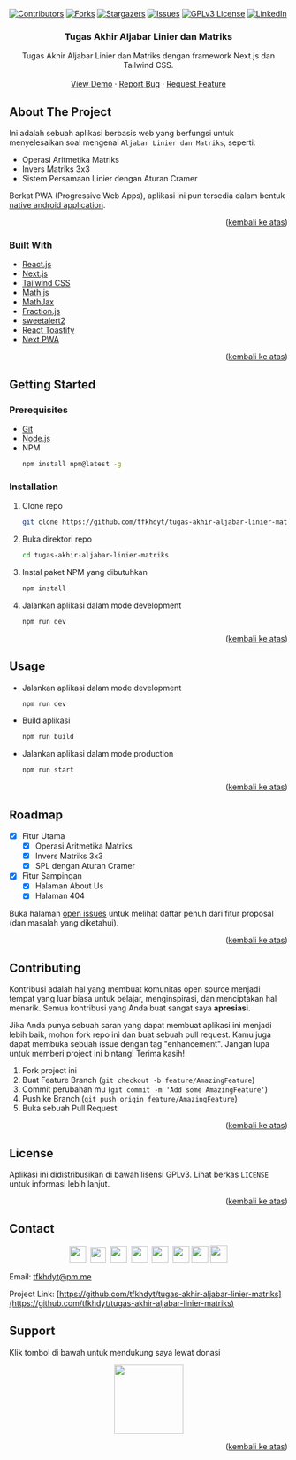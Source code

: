 <div id="top"></div>

[![Contributors][contributors-shield]][contributors-url]
[![Forks][forks-shield]][forks-url]
[![Stargazers][stars-shield]][stars-url]
[![Issues][issues-shield]][issues-url]
[![GPLv3 License][license-shield]][license-url]
[![LinkedIn][linkedin-shield]][linkedin-url]

<!-- PROJECT LOGO -->

<div align="center">
  
  <h3 align="center">Tugas Akhir Aljabar Linier dan Matriks</h3>

  <p align="center">
    Tugas Akhir Aljabar Linier dan Matriks dengan framework Next.js dan Tailwind CSS.
    <br />
    <br />
    <a href="https://aljabar-linier-matriks-kelompok-2.vercel.app">View Demo</a>
    ·
    <a href="https://github.com/tfkhdyt/tugas-akhir-aljabar-linier-matriks/issues">Report Bug</a>
    ·
    <a href="https://github.com/tfkhdyt/tugas-akhir-aljabar-linier-matriks/issues">Request Feature</a>
  </p>
</div>

<!-- ABOUT THE PROJECT -->
## About The Project

Ini adalah sebuah aplikasi berbasis web yang berfungsi untuk menyelesaikan soal mengenai `Aljabar Linier dan Matriks`, seperti:
- Operasi Aritmetika Matriks
- Invers Matriks 3x3
- Sistem Persamaan Linier dengan Aturan Cramer

Berkat PWA (Progressive Web Apps), aplikasi ini pun tersedia dalam bentuk [native android application](https://drive.google.com/file/d/1Cy2oHkH4Fux_aTxO2LmOYLKrJlcxM7B8/view?usp=drivesdk).

<p align="right">(<a href="#top">kembali ke atas</a>)</p>

### Built With

* [React.js](https://reactjs.org/)
* [Next.js](https://nextjs.org/)
* [Tailwind CSS](https://tailwindcss.com/)
* [Math.js](https://mathjs.org/)
* [MathJax](https://www.mathjax.org/)
* [Fraction.js](https://github.com/infusion/Fraction.js/)
* [sweetalert2](https://sweetalert2.github.io/)
* [React Toastify](https://fkhadra.github.io/react-toastify/introduction)
* [Next PWA](https://github.com/shadowwalker/next-pwa)

<p align="right">(<a href="#top">kembali ke atas</a>)</p>

<!-- GETTING STARTED -->
## Getting Started

### Prerequisites

* [Git](https://git-scm.com/)
* [Node.js](https://nodejs.org/en/)
* NPM
  ```sh
  npm install npm@latest -g
  ```

### Installation

1. Clone repo
   ```sh
   git clone https://github.com/tfkhdyt/tugas-akhir-aljabar-linier-matriks.git
   ```
2. Buka direktori repo 
   ```sh
   cd tugas-akhir-aljabar-linier-matriks
   ```
3. Instal paket NPM yang dibutuhkan
   ```sh
   npm install
   ```
4. Jalankan aplikasi dalam mode development 
   ```sh
   npm run dev
   ```

<p align="right">(<a href="#top">kembali ke atas</a>)</p>

<!-- USAGE EXAMPLES -->
## Usage

* Jalankan aplikasi dalam mode development 
   ```sh
   npm run dev
   ```
* Build aplikasi
   ```sh
   npm run build
   ```
* Jalankan aplikasi dalam mode production 
   ```sh
   npm run start
   ```

<p align="right">(<a href="#top">kembali ke atas</a>)</p>

<!-- ROADMAP -->
## Roadmap

- [x] Fitur Utama
  - [x] Operasi Aritmetika Matriks
  - [x] Invers Matriks 3x3
  - [x] SPL dengan Aturan Cramer
- [x] Fitur Sampingan
  - [x] Halaman About Us
  - [x] Halaman 404

Buka halaman [open issues](https://github.com/tfkhdyt/tugas-akhir-aljabar-linier-matriks/issues) untuk melihat daftar penuh dari fitur proposal (dan masalah yang diketahui).

<p align="right">(<a href="#top">kembali ke atas</a>)</p>

<!-- CONTRIBUTING -->
## Contributing

Kontribusi adalah hal yang membuat komunitas open source menjadi tempat yang luar biasa untuk belajar, menginspirasi, dan menciptakan hal menarik. Semua kontribusi yang Anda buat sangat saya **apresiasi**.

Jika Anda punya sebuah saran yang dapat membuat aplikasi ini menjadi lebih baik, mohon fork repo ini dan buat sebuah pull request. Kamu juga dapat membuka sebuah issue dengan tag "enhancement".
Jangan lupa untuk memberi project ini bintang! Terima kasih!

1. Fork project ini
2. Buat Feature Branch (`git checkout -b feature/AmazingFeature`)
3. Commit perubahan mu (`git commit -m 'Add some AmazingFeature'`)
4. Push ke Branch (`git push origin feature/AmazingFeature`)
5. Buka sebuah Pull Request

<p align="right">(<a href="#top">kembali ke atas</a>)</p>

<!-- LICENSE -->
## License

Aplikasi ini didistribusikan di bawah lisensi GPLv3. Lihat berkas `LICENSE` untuk informasi lebih lanjut.

<p align="right">(<a href="#top">kembali ke atas</a>)</p>


<!-- CONTACT -->
## Contact

<p align=center>
  <a href="https://facebook.com/tfkhdyt142"><img height="30" src="https://upload.wikimedia.org/wikipedia/commons/5/51/Facebook_f_logo_%282019%29.svg"></a>&nbsp;
  <a href="https://twitter.com/tfkhdyt"><img height="28" src="https://upload.wikimedia.org/wikipedia/en/6/60/Twitter_Logo_as_of_2021.svg"></a>&nbsp;
  <a href="https://instagram.com/_tfkhdyt_"><img height="30" src="https://upload.wikimedia.org/wikipedia/commons/e/e7/Instagram_logo_2016.svg"></a>&nbsp;
  <a href="https://youtube.com/tfkhdyt"><img height="30" src="https://upload.wikimedia.org/wikipedia/commons/a/a0/YouTube_social_red_circle_%282017%29.svg"></a>&nbsp;
  <a href="https://t.me/tfkhdyt"><img height="30" src="https://upload.wikimedia.org/wikipedia/commons/8/83/Telegram_2019_Logo.svg"></a>&nbsp;
  <a href="https://www.linkedin.com/mwlite/in/taufik-hidayat-6793aa200"><img height="30" src="https://upload.wikimedia.org/wikipedia/commons/8/81/LinkedIn_icon.svg"></a>
  <a href="https://pddikti.kemdikbud.go.id/data_mahasiswa/QUUyNzdEMjktNDk0Ri00RTlDLUE4NzgtNkUwRDBDRjIxOUNB"><img height="30" src="https://i.postimg.cc/YSB2c3DG/1619598282440.png"></a>
  <a href="https://tfkhdyt.my.id/"><img height="31" src="https://www.svgrepo.com/show/295345/internet.svg"></a>
</p>

Email: tfkhdyt@pm.me

Project Link: [https://github.com/tfkhdyt/tugas-akhir-aljabar-linier-matriks](https://github.com/tfkhdyt/tugas-akhir-aljabar-linier-matriks)

## Support 

Klik tombol di bawah untuk mendukung saya lewat donasi

<p align="center">
  <a href="https://donate.tfkhdyt.my.id/">
    <img src="https://i.postimg.cc/jjRDbZQx/1621036430601.png" width="125px">
  </a>
</p>


<p align="right">(<a href="#top">kembali ke atas</a>)</p>

<!-- MARKDOWN LINKS & IMAGES -->
<!-- https://www.markdownguide.org/basic-syntax/#reference-style-links -->
[contributors-shield]: https://img.shields.io/github/contributors/tfkhdyt/tugas-akhir-aljabar-linier-matriks.svg?style=for-the-badge
[contributors-url]: https://github.com/tfkhdyt/tugas-akhir-aljabar-linier-matriks/graphs/contributors
[forks-shield]: https://img.shields.io/github/forks/tfkhdyt/tugas-akhir-aljabar-linier-matriks.svg?style=for-the-badge
[forks-url]: https://github.com/tfkhdyt/tugas-akhir-aljabar-linier-matriks/network/members
[stars-shield]: https://img.shields.io/github/stars/tfkhdyt/tugas-akhir-aljabar-linier-matriks.svg?style=for-the-badge
[stars-url]: https://github.com/tfkhdyt/tugas-akhir-aljabar-linier-matriks/stargazers
[issues-shield]: https://img.shields.io/github/issues/tfkhdyt/tugas-akhir-aljabar-linier-matriks.svg?style=for-the-badge
[issues-url]: https://github.com/tfkhdyt/tugas-akhir-aljabar-linier-matriks/issues
[license-shield]: https://img.shields.io/github/license/tfkhdyt/tugas-akhir-aljabar-linier-matriks.svg?style=for-the-badge
[license-url]: https://github.com/tfkhdyt/tugas-akhir-aljabar-linier-matriks/blob/master/LICENSE
[linkedin-shield]: https://img.shields.io/badge/-LinkedIn-black.svg?style=for-the-badge&logo=linkedin&colorB=555
[linkedin-url]: https://linkedin.com/in/taufik-hidayat-6793aa200
